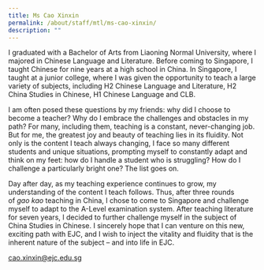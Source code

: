 ```yaml
---
title: Ms Cao Xinxin
permalink: /about/staff/mtl/ms-cao-xinxin/
description: ""
---
```


I graduated with a Bachelor of Arts from Liaoning Normal University, where I majored in Chinese Language and Literature. Before coming to Singapore, I taught Chinese for nine years at a high school in China. In Singapore, I taught at a junior college, where I was given the opportunity to teach a large variety of subjects, including H2 Chinese Language and Literature, H2 China Studies in Chinese, H1 Chinese Language and CLB.

I am often posed these questions by my friends: why did I choose to become a teacher? Why do I embrace the challenges and obstacles in my path? For many, including them, teaching is a constant, never-changing job. But for me, the greatest joy and beauty of teaching lies in its fluidity. Not only is the content I teach always changing, I face so many different students and unique situations, prompting myself to constantly adapt and think on my feet: how do I handle a student who is struggling? How do I challenge a particularly bright one? The list goes on.

Day after day, as my teaching experience continues to grow, my understanding of the content I teach follows. Thus, after three rounds of _gao kao_ teaching in China, I chose to come to Singapore and challenge myself to adapt to the A-Level examination system. After teaching literature for seven years, I decided to further challenge myself in the subject of China Studies in Chinese. I sincerely hope that I can venture on this new, exciting path with EJC, and I wish to inject the vitality and fluidity that is the inherent nature of the subject – and into life in EJC.

[cao.xinxin@ejc.edu.sg](mailto:cao.xinxin@ejc.edu.sg)